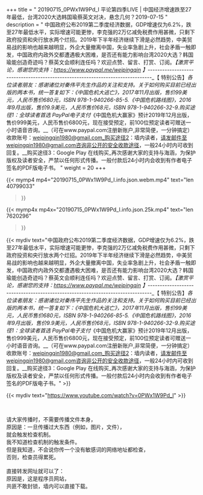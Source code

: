 +++
title = " 20190715_0PWx1W9Pd_I 平论第四季LIVE | 中国经济增速跌至27年最低，台湾2020大选韩国瑜蔡英文对决，悬念几何？2019-07-15 "
description = " 中国政府公布2019第二季度经济数据，GDP增速仅为6.2%，跌至27年最低水平，实际增速可能更惨，李克强的2万亿减免税费作用甚微，只剩下政府投资和央行放水两个烂招。2019年下半年经济继续下滑是必然趋势，中美贸易战的影响也越来越明显，外企大量撤离中国，失业率急剧上升，社会矛盾一触即发，中国政府内政外交都遭遇极大困难，是否还有能力影响台湾2020大选？韩国瑜能创造奇迹吗？蔡英文会顺利连任吗？欢迎点赞、留言、打赏、订阅。_【激赏平论，感谢您的支持：https://www.paypal.me/weipingqin 】_-------------------------------------------------------------------------------_【 特别公告】_各位读者朋友：_感谢诸位对秦伟平先生作品的关注和支持。_关于如何购买目前已经出版的两本书，统一答复如下：_《中国危机大逃亡》，2017年11月出版，售价99美元，人民币售价680元，ISBN 978-1-940266-85-5._《中国危机路线图》，2016年9月出版，售价9.9美元，人民币售价68元，ISBN 978-1-940266-32-9._购买途径1：全球读者首选 PayPal电子支付__《中国危机大赢家》预计2019年12月出版，售价999美元，人民币售价6800元，现在接受预定，前100位预定读者可赠送一小时语音咨询。__（可在www.paypal.com注册新账户,非常简便，一分钟搞定）     收款账号：weipingqin1980@gmail.com_购买途径2：墙内读者，请发邮件至weipingqin1980@gmail.com咨询非公开的安全收款途径，一般24小时内可收到回复。__购买途径3：Google Play 在线购买_再次感谢大家的支持与海涵，为保护版权及读者安全，严禁以任何形式传播。一般付款后24小时内会收到有作者电子签名的PDF版电子书。 "
weight = 20
+++

{{< mymp4 mp4="20190715_0PWx1W9Pd_I.info.json.webm.mp4" 
text="len 40799033"
>}}

{{< mymp4x  mp4x="20190715_0PWx1W9Pd_I.info.json.25k.mp4"
text="len 7620296"
>}}


{{< mydiv text="中国政府公布2019第二季度经济数据，GDP增速仅为6.2%，跌至27年最低水平，实际增速可能更惨，李克强的2万亿减免税费作用甚微，只剩下政府投资和央行放水两个烂招。2019年下半年经济继续下滑是必然趋势，中美贸易战的影响也越来越明显，外企大量撤离中国，失业率急剧上升，社会矛盾一触即发，中国政府内政外交都遭遇极大困难，是否还有能力影响台湾2020大选？韩国瑜能创造奇迹吗？蔡英文会顺利连任吗？欢迎点赞、留言、打赏、订阅。_【激赏平论，感谢您的支持：https://www.paypal.me/weipingqin 】_-------------------------------------------------------------------------------_【 特别公告】_各位读者朋友：_感谢诸位对秦伟平先生作品的关注和支持。_关于如何购买目前已经出版的两本书，统一答复如下：_《中国危机大逃亡》，2017年11月出版，售价99美元，人民币售价680元，ISBN 978-1-940266-85-5._《中国危机路线图》，2016年9月出版，售价9.9美元，人民币售价68元，ISBN 978-1-940266-32-9._购买途径1：全球读者首选 PayPal电子支付__《中国危机大赢家》预计2019年12月出版，售价999美元，人民币售价6800元，现在接受预定，前100位预定读者可赠送一小时语音咨询。__（可在www.paypal.com注册新账户,非常简便，一分钟搞定）     收款账号：weipingqin1980@gmail.com_购买途径2：墙内读者，请发邮件至weipingqin1980@gmail.com咨询非公开的安全收款途径，一般24小时内可收到回复。__购买途径3：Google Play 在线购买_再次感谢大家的支持与海涵，为保护版权及读者安全，严禁以任何形式传播。一般付款后24小时内会收到有作者电子签名的PDF版电子书。" >}}
<br>

{{< mydiv text="https://www.youtube.com/watch?v=0PWx1W9Pd_I" >}}


<br>

请大家传播时，不需要传播文件本身，<br>
原因是：一旦传播过大东西（例如，图片，文件），<br>
就会触发检查机制。<br>
我不知道检查机制的触发条件。<br>
但是我知道，不会说你传一个没有敏感词的网络地址都检查，<br>
否则，检查员得累死。<br><br>
直接转发网址就可以了：<br>
原因是，这是程序员网站，<br>
共匪不敢封锁，墙内可以直接下载。


